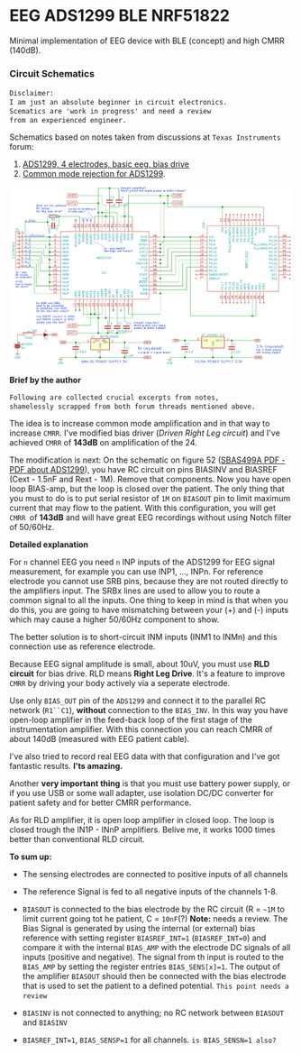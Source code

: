 # EEG ADS1299 BLE NRF51822
Minimal implementation of EEG device with BLE (concept) and high CMRR (140dB).


### Circuit Schematics

```
Disclaimer:
I am just an absolute beginner in circuit electronics.
Scematics are 'work in progress' and need a review 
from an experienced engineer.
```

Schematics based on notes taken from discussions at `Texas Instruments` forum:

1. [ADS1299, 4 electrodes, basic eeg, bias drive](https://e2e.ti.com/support/data_converters/precision_data_converters/f/73/t/268235)
2. [Common mode rejection for ADS1299](https://e2e.ti.com/support/data_converters/precision_data_converters/f/73/t/257069).

![Screenshot](/KiCad/Project/screenshot.png?raw=true "Optional Title")

**Brief by the author**

```
Following are collected crucial excerpts from notes, 
shamelessly scrapped from both forum threads mentioned above.
```
The idea is to increase common mode amplification and in that way to increase `CMRR`.  I've modified bias driver (*Driven Right Leg circuit*) and I've achieved `CMRR` of **143dB** on amplification of the 24.

The modification is next: 
On the schematic on figure 52 ([SBAS499A PDF - PDF about ADS1299](http://www.ti.com/lit/ds/symlink/ads1299.pdf)), you have RC circuit on pins BIASINV and BIASREF (Cext - 1.5nF and Rext - 1M). Remove that components. Now you have open loop BIAS-amp, but the loop is closed over the patient. The only thing that you must to do is to put serial resistor of `1M` on `BIASOUT` pin to limit maximum current that may flow to the patient. With this configuration, you will get `CMRR `of **143dB** and will have great EEG recordings without using Notch filter of 50/60Hz.

**Detailed explanation**

For `n` channel EEG you need `n` INP inputs of the ADS1299 for EEG signal measurement, for example you can use INP1, ..., INPn. For reference electrode you cannot use SRB pins, because they are not routed directly to the amplifiers input. 
The SRBx lines are used to allow you to route a common signal to all the inputs. One thing to keep in mind is that when you do this, you are going to have mismatching between your (+) and (-) inputs which may cause a higher 50/60Hz component to show.

The better solution is to short-circuit INM inputs (INM1 to INMn) and this connection use as reference electrode.

Because EEG signal amplitude is small, about 10uV, you must use **RLD circuit** for bias drive.
RLD means **Right Leg Drive**. It's a feature to improve `CMRR` by driving your body actively via a seperate electrode.

Use only `BIAS_OUT` pin of the `ADS1299` and connect it to the parallel RC network (`R1``C1`), **without** connection to the `BIAS_INV`. In this way you have open-loop amplifier in the feed-back loop of the first stage of the instrumentation amplifier. With this connection you can reach CMRR of about 140dB (measured with EEG patient cable). 

I've also tried to record real EEG data with that configuration and I've got fantastic results. **I'ts amazing.**

Another **very important thing** is that you must use battery power supply, or if you use USB or some wall adapter, use isolation DC/DC converter for patient safety and for better CMRR performance.

As for RLD amplifier, it is open loop amplifier in closed loop. The loop is closed trough the IN1P - INnP amplifiers. Belive me, it works 1000 times better than conventional RLD circuit.

**To sum up:**

- The sensing electrodes are connected to positive inputs of all channels

- The reference Signal is fed to all negative inputs of the channels 1-8.

- `BIASOUT` is connected to the bias electrode by the RC circuit (R = `~1M` to limit current going tot he patient, C = `10nF`(?) **Note:** needs a review. The Bias Signal is generated by using the internal (or external) bias reference with setting register `BIASREF_INT=1` (`BIASREF_INT=0`) and compare it with the internal `BIAS_AMP` with the electrode DC signals of all inputs (positive and negative). The signal from th input is routed to the `BIAS_AMP` by setting the register entries `BIAS_SENS[x]=1`. The output of the amplifier `BIASOUT` should then be connected with the bias electrode that is used to set the patient to a defined potential.  `This point needs a review`

- `BIASINV` is not connected to anything; no RC network between `BIASOUT` and `BIASINV`

- `BIASREF_INT=1`, `BIAS_SENSP=1` for all channels. `is BIAS_SENSN=1 also?`